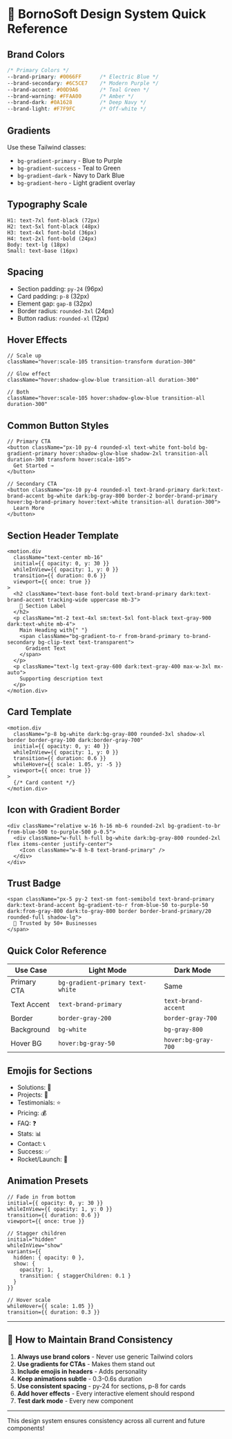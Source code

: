 # 🎨 BornoSoft Design System Quick Reference

## Brand Colors

```css
/* Primary Colors */
--brand-primary: #0066FF      /* Electric Blue */
--brand-secondary: #6C5CE7    /* Modern Purple */
--brand-accent: #00D9A6       /* Teal Green */
--brand-warning: #FFAA00      /* Amber */
--brand-dark: #0A1628         /* Deep Navy */
--brand-light: #F7F9FC        /* Off-white */
```

## Gradients

Use these Tailwind classes:
- `bg-gradient-primary` - Blue to Purple
- `bg-gradient-success` - Teal to Green
- `bg-gradient-dark` - Navy to Dark Blue
- `bg-gradient-hero` - Light gradient overlay

## Typography Scale

```
H1: text-7xl font-black (72px)
H2: text-5xl font-black (48px)
H3: text-4xl font-bold (36px)
H4: text-2xl font-bold (24px)
Body: text-lg (18px)
Small: text-base (16px)
```

## Spacing

- Section padding: `py-24` (96px)
- Card padding: `p-8` (32px)
- Element gap: `gap-8` (32px)
- Border radius: `rounded-3xl` (24px)
- Button radius: `rounded-xl` (12px)

## Hover Effects

```tsx
// Scale up
className="hover:scale-105 transition-transform duration-300"

// Glow effect
className="hover:shadow-glow-blue transition-all duration-300"

// Both
className="hover:scale-105 hover:shadow-glow-blue transition-all duration-300"
```

## Common Button Styles

```tsx
// Primary CTA
<button className="px-10 py-4 rounded-xl text-white font-bold bg-gradient-primary hover:shadow-glow-blue shadow-2xl transition-all duration-300 transform hover:scale-105">
  Get Started →
</button>

// Secondary CTA
<button className="px-10 py-4 rounded-xl text-brand-primary dark:text-brand-accent bg-white dark:bg-gray-800 border-2 border-brand-primary hover:bg-brand-primary hover:text-white transition-all duration-300">
  Learn More
</button>
```

## Section Header Template

```tsx
<motion.div
  className="text-center mb-16"
  initial={{ opacity: 0, y: 30 }}
  whileInView={{ opacity: 1, y: 0 }}
  transition={{ duration: 0.6 }}
  viewport={{ once: true }}
>
  <h2 className="text-base font-bold text-brand-primary dark:text-brand-accent tracking-wide uppercase mb-3">
    🎯 Section Label
  </h2>
  <p className="mt-2 text-4xl sm:text-5xl font-black text-gray-900 dark:text-white mb-4">
    Main Heading with{" "}
    <span className="bg-gradient-to-r from-brand-primary to-brand-secondary bg-clip-text text-transparent">
      Gradient Text
    </span>
  </p>
  <p className="text-lg text-gray-600 dark:text-gray-400 max-w-3xl mx-auto">
    Supporting description text
  </p>
</motion.div>
```

## Card Template

```tsx
<motion.div
  className="p-8 bg-white dark:bg-gray-800 rounded-3xl shadow-xl border border-gray-100 dark:border-gray-700"
  initial={{ opacity: 0, y: 40 }}
  whileInView={{ opacity: 1, y: 0 }}
  transition={{ duration: 0.6 }}
  whileHover={{ scale: 1.05, y: -5 }}
  viewport={{ once: true }}
>
  {/* Card content */}
</motion.div>
```

## Icon with Gradient Border

```tsx
<div className="relative w-16 h-16 mb-6 rounded-2xl bg-gradient-to-br from-blue-500 to-purple-500 p-0.5">
  <div className="w-full h-full bg-white dark:bg-gray-800 rounded-2xl flex items-center justify-center">
    <Icon className="w-8 h-8 text-brand-primary" />
  </div>
</div>
```

## Trust Badge

```tsx
<span className="px-5 py-2 text-sm font-semibold text-brand-primary dark:text-brand-accent bg-gradient-to-r from-blue-50 to-purple-50 dark:from-gray-800 dark:to-gray-800 border border-brand-primary/20 rounded-full shadow-lg">
  🚀 Trusted by 50+ Businesses
</span>
```

## Quick Color Reference

| Use Case | Light Mode | Dark Mode |
|----------|-----------|-----------|
| Primary CTA | `bg-gradient-primary text-white` | Same |
| Text Accent | `text-brand-primary` | `text-brand-accent` |
| Border | `border-gray-200` | `border-gray-700` |
| Background | `bg-white` | `bg-gray-800` |
| Hover BG | `hover:bg-gray-50` | `hover:bg-gray-700` |

## Emojis for Sections

- Solutions: 🎯
- Projects: 💼
- Testimonials: ⭐
- Pricing: 💰
- FAQ: ❓
- Stats: 📊
- Contact: 📞
- Success: ✅
- Rocket/Launch: 🚀

## Animation Presets

```tsx
// Fade in from bottom
initial={{ opacity: 0, y: 30 }}
whileInView={{ opacity: 1, y: 0 }}
transition={{ duration: 0.6 }}
viewport={{ once: true }}

// Stagger children
initial="hidden"
whileInView="show"
variants={{
  hidden: { opacity: 0 },
  show: {
    opacity: 1,
    transition: { staggerChildren: 0.1 }
  }
}}

// Hover scale
whileHover={{ scale: 1.05 }}
transition={{ duration: 0.3 }}
```

---

## 🎨 **How to Maintain Brand Consistency**

1. **Always use brand colors** - Never use generic Tailwind colors
2. **Use gradients for CTAs** - Makes them stand out
3. **Include emojis in headers** - Adds personality
4. **Keep animations subtle** - 0.3-0.6s duration
5. **Use consistent spacing** - py-24 for sections, p-8 for cards
6. **Add hover effects** - Every interactive element should respond
7. **Test dark mode** - Every new component

---

This design system ensures consistency across all current and future components!
